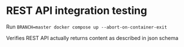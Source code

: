 # REST API integration testing

Run `BRANCH=master docker compose up --abort-on-container-exit`

Verifies REST API actually returns content as described in json schema
